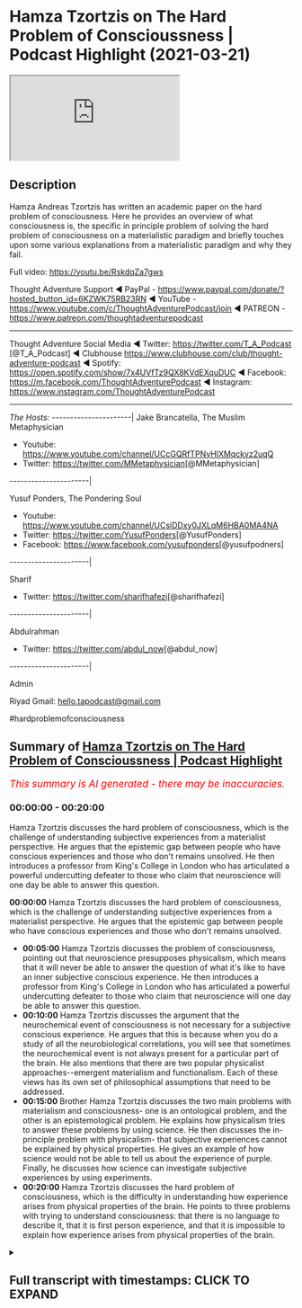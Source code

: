 # Hamza Tzortzis on The Hard Problem of Conscioussness | Podcast Highlight (2021-03-21)

<iframe loading='lazy' allow='autoplay' src='https://www.youtube.com/embed/zwDd2UNm9lE'></iframe>

## Description

Hamza Andreas Tzortzis has written an academic paper on the hard problem of consciousness. Here he provides an overview of what consciousness is, the specific in principle problem of solving the hard problem of consciousness on a materialistic paradigm and briefly touches upon some various explanations from a materialistic paradigm and why they fail.

Full video: https://youtu.be/RskdqZa7gws


Thought Adventure Support
◄ PayPal - https://www.paypal.com/donate/?hosted_button_id=6KZWK75RB23RN 
◄ YouTube - https://www.youtube.com/c/ThoughtAdventurePodcast/join
◄ PATREON - https://www.patreon.com/thoughtadventurepodcast
____________________________________________________________________

Thought Adventure Social Media
◄ Twitter: https://twitter.com/T_A_Podcast​​ [@T_A_Podcast]
◄ Clubhouse https://www.clubhouse.com/club/thought-adventure-podcast
◄ Spotify: https://open.spotify.com/show/7x4UVfTz9QX8KVdEXquDUC
◄ Facebook: https://m.facebook.com/ThoughtAdventurePodcast
◄ Instagram: https://www.instagram.com/ThoughtAdventurePodcast​

----------------------------------------------------------------

*The Hosts:*
----------------------|
Jake Brancatella, The Muslim Metaphysician

- Youtube: https://www.youtube.com/channel/UCcGQRfTPNyHlXMqckvz2uqQ
- Twitter:  https://twitter.com/MMetaphysician​​ [@MMetaphysician]

----------------------|

Yusuf Ponders, The Pondering Soul

- Youtube: https://www.youtube.com/channel/UCsiDDxy0JXLqM6HBA0MA4NA
- Twitter: https://twitter.com/YusufPonders​​ [@YusufPonders]
- Facebook: https://www.facebook.com/yusufponders​ [@yusufpodners]

----------------------|

Sharif

- Twitter: https://twitter.com/sharifhafezi​​ [@sharifhafezi]

----------------------|

Abdulrahman

- Twitter: https://twitter.com/abdul_now​ [@abdul_now]

----------------------|

Admin

Riyad 
Gmail: hello.tapodcast@gmail.com


#hardproblemofconsciousness

## Summary of [Hamza Tzortzis on The Hard Problem of Conscioussness | Podcast Highlight](https://www.youtube.com/watch?v=zwDd2UNm9lE)


*<span style="color:red; font-size:125%">This summary is AI generated - there may be inaccuracies</span>. [](/)*

### <a onclick="modifyYTiframeseektime('0')">00:00:00</a> - <a onclick="modifyYTiframeseektime('1200')">00:20:00</a>

Hamza Tzortzis discusses the hard problem of consciousness, which is the challenge of understanding subjective experiences from a materialist perspective. He argues that the epistemic gap between people who have conscious experiences and those who don't remains unsolved. He then introduces a professor from King's College in London who has articulated a powerful undercutting defeater to those who claim that neuroscience will one day be able to answer this question.

**<a onclick="modifyYTiframeseektime('0')">00:00:00</a>** Hamza Tzortzis discusses the hard problem of consciousness, which is the challenge of understanding subjective experiences from a materialist perspective. He argues that the epistemic gap between people who have conscious experiences and those who don't remains unsolved.
* **<a onclick="modifyYTiframeseektime('300')">00:05:00</a>** Hamza Tzortzis discusses the problem of consciousness, pointing out that neuroscience presupposes physicalism, which means that it will never be able to answer the question of what it's like to have an inner subjective conscious experience. He then introduces a professor from King's College in London who has articulated a powerful undercutting defeater to those who claim that neuroscience will one day be able to answer this question.
* **<a onclick="modifyYTiframeseektime('600')">00:10:00</a>** Hamza Tzortzis discusses the argument that the neurochemical event of consciousness is not necessary for a subjective conscious experience. He argues that this is because when you do a study of all the neurobiological correlations, you will see that sometimes the neurochemical event is not always present for a particular part of the brain. He also mentions that there are two popular physicalist approaches--emergent materialism and functionalism. Each of these views has its own set of philosophical assumptions that need to be addressed.
* **<a onclick="modifyYTiframeseektime('900')">00:15:00</a>** Brother Hamza Tzortzis discusses the two main problems with materialism and consciousness- one is an ontological problem, and the other is an epistemological problem. He explains how physicalism tries to answer these problems by using science. He then discusses the in-principle problem with physicalism- that subjective experiences cannot be explained by physical properties. He gives an example of how science would not be able to tell us about the experience of purple. Finally, he discusses how science can investigate subjective experiences by using experiments.
* **<a onclick="modifyYTiframeseektime('1200')">00:20:00</a>** Hamza Tzortzis discusses the hard problem of consciousness, which is the difficulty in understanding how experience arises from physical properties of the brain. He points to three problems with trying to understand consciousness: that there is no language to describe it, that it is first person experience, and that it is impossible to explain how experience arises from physical properties of the brain.

<details><summary><h2>Full transcript with timestamps: CLICK TO EXPAND</h2></summary>

<a onclick="modifyYTiframeseektime('8')">0:00:08</a> okay good thanks for the introduction  
<a onclick="modifyYTiframeseektime('10')">0:00:10</a> jake well i bless you all just ask me  
<a onclick="modifyYTiframeseektime('12')">0:00:12</a> for the opportunity  
<a onclick="modifyYTiframeseektime('19')">0:00:19</a> i wrote a book called the divine reality  
<a onclick="modifyYTiframeseektime('21')">0:00:21</a> and  
<a onclick="modifyYTiframeseektime('23')">0:00:23</a> i did an m.a in philosophy  
<a onclick="modifyYTiframeseektime('26')">0:00:26</a> my dissertation was on the heart problem  
<a onclick="modifyYTiframeseektime('28')">0:00:28</a> of consciousness  
<a onclick="modifyYTiframeseektime('30')">0:00:30</a> and other bits and pieces and i'm  
<a onclick="modifyYTiframeseektime('32')">0:00:32</a> continuing my postgraduate research at  
<a onclick="modifyYTiframeseektime('34')">0:00:34</a> the university of london  
<a onclick="modifyYTiframeseektime('36')">0:00:36</a> and i have a particularly interesting  
<a onclick="modifyYTiframeseektime('37')">0:00:37</a> consciousness because  
<a onclick="modifyYTiframeseektime('40')">0:00:40</a> i had a bit of an issue when i was i was  
<a onclick="modifyYTiframeseektime('42')">0:00:42</a> around i don't know maybe 11 or 12  
<a onclick="modifyYTiframeseektime('44')">0:00:44</a> years old i had this kind of  
<a onclick="modifyYTiframeseektime('47')">0:00:47</a> existential crisis not from the point of  
<a onclick="modifyYTiframeseektime('49')">0:00:49</a> view of meaning or the point of view of  
<a onclick="modifyYTiframeseektime('51')">0:00:51</a> um you know purpose and life it was more  
<a onclick="modifyYTiframeseektime('55')">0:00:55</a> on it was more a form of solipsism which  
<a onclick="modifyYTiframeseektime('58')">0:00:58</a> was  
<a onclick="modifyYTiframeseektime('59')">0:00:59</a> i had a realization just dawned on me  
<a onclick="modifyYTiframeseektime('62')">0:01:02</a> that  
<a onclick="modifyYTiframeseektime('63')">0:01:03</a> i was the only one aware of my own  
<a onclick="modifyYTiframeseektime('66')">0:01:06</a> conscious awareness  
<a onclick="modifyYTiframeseektime('67')">0:01:07</a> and i wasn't aware of other people's  
<a onclick="modifyYTiframeseektime('69')">0:01:09</a> conscious awareness at the same time  
<a onclick="modifyYTiframeseektime('72')">0:01:12</a> that i'm aware of my own awareness  
<a onclick="modifyYTiframeseektime('74')">0:01:14</a> [Laughter]  
<a onclick="modifyYTiframeseektime('76')">0:01:16</a> that might be a bit confusing but that  
<a onclick="modifyYTiframeseektime('78')">0:01:18</a> was extremely lonely  
<a onclick="modifyYTiframeseektime('80')">0:01:20</a> it was it just dawned on me it was such  
<a onclick="modifyYTiframeseektime('82')">0:01:22</a> a lonely thing  
<a onclick="modifyYTiframeseektime('83')">0:01:23</a> that i i think i started crying i'll get  
<a onclick="modifyYTiframeseektime('86')">0:01:26</a> slightly you know  
<a onclick="modifyYTiframeseektime('86')">0:01:26</a> contextually depressed because i felt  
<a onclick="modifyYTiframeseektime('90')">0:01:30</a> like i was maybe the only one who really  
<a onclick="modifyYTiframeseektime('92')">0:01:32</a> exists  
<a onclick="modifyYTiframeseektime('93')">0:01:33</a> right now people may not empathize with  
<a onclick="modifyYTiframeseektime('95')">0:01:35</a> this at all because they haven't had  
<a onclick="modifyYTiframeseektime('97')">0:01:37</a> this experience  
<a onclick="modifyYTiframeseektime('98')">0:01:38</a> thank god but some people just have  
<a onclick="modifyYTiframeseektime('101')">0:01:41</a> those experiences and i think that was  
<a onclick="modifyYTiframeseektime('102')">0:01:42</a> the kind of  
<a onclick="modifyYTiframeseektime('103')">0:01:43</a> emotional existential driver  
<a onclick="modifyYTiframeseektime('106')">0:01:46</a> in order for me to try and explore the  
<a onclick="modifyYTiframeseektime('108')">0:01:48</a> whole topic of consciousness a little  
<a onclick="modifyYTiframeseektime('110')">0:01:50</a> bit more  
<a onclick="modifyYTiframeseektime('111')">0:01:51</a> and that's why i was very fascinated  
<a onclick="modifyYTiframeseektime('113')">0:01:53</a> with the hard problem of consciousness  
<a onclick="modifyYTiframeseektime('115')">0:01:55</a> now  
<a onclick="modifyYTiframeseektime('116')">0:01:56</a> as many of you may know or not know the  
<a onclick="modifyYTiframeseektime('118')">0:01:58</a> hard problem of consciousness  
<a onclick="modifyYTiframeseektime('120')">0:02:00</a> in the philosophy of the mind is really  
<a onclick="modifyYTiframeseektime('123')">0:02:03</a> based on two key  
<a onclick="modifyYTiframeseektime('124')">0:02:04</a> questions people think it's only one  
<a onclick="modifyYTiframeseektime('126')">0:02:06</a> question but in actual fact is two key  
<a onclick="modifyYTiframeseektime('127')">0:02:07</a> questions  
<a onclick="modifyYTiframeseektime('129')">0:02:09</a> the first key question is what is it  
<a onclick="modifyYTiframeseektime('131')">0:02:11</a> like for a particular  
<a onclick="modifyYTiframeseektime('132')">0:02:12</a> organism to have a in a subjective  
<a onclick="modifyYTiframeseektime('135')">0:02:15</a> conscious experience  
<a onclick="modifyYTiframeseektime('136')">0:02:16</a> okay so i know i have inner subject of  
<a onclick="modifyYTiframeseektime('139')">0:02:19</a> conscious experiences  
<a onclick="modifyYTiframeseektime('141')">0:02:21</a> and i know what it's like for me to have  
<a onclick="modifyYTiframeseektime('142')">0:02:22</a> a hot chocolate on a sunday looking at  
<a onclick="modifyYTiframeseektime('144')">0:02:24</a> the sunset  
<a onclick="modifyYTiframeseektime('146')">0:02:26</a> but what about jake's in a subjective  
<a onclick="modifyYTiframeseektime('148')">0:02:28</a> conscious experience  
<a onclick="modifyYTiframeseektime('150')">0:02:30</a> can i know what it's like for jake to  
<a onclick="modifyYTiframeseektime('152')">0:02:32</a> have a hot chocolate on a sunday  
<a onclick="modifyYTiframeseektime('154')">0:02:34</a> looking at the sunset no i just have my  
<a onclick="modifyYTiframeseektime('157')">0:02:37</a> own  
<a onclick="modifyYTiframeseektime('158')">0:02:38</a> now it's subjectivity for sure  
<a onclick="modifyYTiframeseektime('161')">0:02:41</a> however it is a first person fact no one  
<a onclick="modifyYTiframeseektime('164')">0:02:44</a> can deny the fact that they  
<a onclick="modifyYTiframeseektime('166')">0:02:46</a> have an awareness of their own awareness  
<a onclick="modifyYTiframeseektime('168')">0:02:48</a> or they are  
<a onclick="modifyYTiframeseektime('170')">0:02:50</a> undergoing or they're experiencing a a  
<a onclick="modifyYTiframeseektime('172')">0:02:52</a> form of phenomenal consciousness because  
<a onclick="modifyYTiframeseektime('174')">0:02:54</a> in the literature it's also called  
<a onclick="modifyYTiframeseektime('176')">0:02:56</a> known as phenomenality or phenomenal  
<a onclick="modifyYTiframeseektime('179')">0:02:59</a> experience which basically means  
<a onclick="modifyYTiframeseektime('181')">0:03:01</a> in a subjective conscious experience so  
<a onclick="modifyYTiframeseektime('183')">0:03:03</a> i may be able to  
<a onclick="modifyYTiframeseektime('184')">0:03:04</a> to describe my experience as warm  
<a onclick="modifyYTiframeseektime('188')">0:03:08</a> sweet beautiful and you may use exactly  
<a onclick="modifyYTiframeseektime('191')">0:03:11</a> the same words and we're thinking we're  
<a onclick="modifyYTiframeseektime('193')">0:03:13</a> talking about the same type of  
<a onclick="modifyYTiframeseektime('194')">0:03:14</a> inner subjective conscious experience  
<a onclick="modifyYTiframeseektime('196')">0:03:16</a> but in actual fact we still wouldn't  
<a onclick="modifyYTiframeseektime('198')">0:03:18</a> know  
<a onclick="modifyYTiframeseektime('199')">0:03:19</a> why because words are vehicles to  
<a onclick="modifyYTiframeseektime('201')">0:03:21</a> meaning and meaning is like a reflection  
<a onclick="modifyYTiframeseektime('203')">0:03:23</a> a mirror of that inner subject of  
<a onclick="modifyYTiframeseektime('205')">0:03:25</a> conscious experience  
<a onclick="modifyYTiframeseektime('206')">0:03:26</a> so when i say warm and beautiful and  
<a onclick="modifyYTiframeseektime('209')">0:03:29</a> amazing i have a certain kind of  
<a onclick="modifyYTiframeseektime('212')">0:03:32</a> experience that backs that up that's  
<a onclick="modifyYTiframeseektime('214')">0:03:34</a> personal to me but that doesn't  
<a onclick="modifyYTiframeseektime('215')">0:03:35</a> necessarily mean  
<a onclick="modifyYTiframeseektime('217')">0:03:37</a> that jake has exactly the same type of  
<a onclick="modifyYTiframeseektime('219')">0:03:39</a> experience even though he's using the  
<a onclick="modifyYTiframeseektime('220')">0:03:40</a> same words  
<a onclick="modifyYTiframeseektime('221')">0:03:41</a> right so this is what you may call the  
<a onclick="modifyYTiframeseektime('224')">0:03:44</a> epistemic gap there's an epistemological  
<a onclick="modifyYTiframeseektime('226')">0:03:46</a> gap meaning there is a gap of knowledge  
<a onclick="modifyYTiframeseektime('229')">0:03:49</a> how do we bridge that gap under  
<a onclick="modifyYTiframeseektime('230')">0:03:50</a> materialism and by the way  
<a onclick="modifyYTiframeseektime('232')">0:03:52</a> when we use the word materialism and the  
<a onclick="modifyYTiframeseektime('234')">0:03:54</a> philosophy of the mind  
<a onclick="modifyYTiframeseektime('236')">0:03:56</a> it's used synonymously with physicalism  
<a onclick="modifyYTiframeseektime('238')">0:03:58</a> yes they have two different  
<a onclick="modifyYTiframeseektime('240')">0:04:00</a> histories however they really mean the  
<a onclick="modifyYTiframeseektime('243')">0:04:03</a> following  
<a onclick="modifyYTiframeseektime('244')">0:04:04</a> that consciousness can be reduced to  
<a onclick="modifyYTiframeseektime('247')">0:04:07</a> or is identical to physical processes  
<a onclick="modifyYTiframeseektime('251')">0:04:11</a> materialism historically used to talk  
<a onclick="modifyYTiframeseektime('253')">0:04:13</a> about uh  
<a onclick="modifyYTiframeseektime('254')">0:04:14</a> sorry materialism historically used to  
<a onclick="modifyYTiframeseektime('256')">0:04:16</a> talk about bits of matter  
<a onclick="modifyYTiframeseektime('258')">0:04:18</a> but in the philosophy of the mind in the  
<a onclick="modifyYTiframeseektime('259')">0:04:19</a> literature as far as i'm aware of it  
<a onclick="modifyYTiframeseektime('262')">0:04:22</a> that those two terms are used  
<a onclick="modifyYTiframeseektime('263')">0:04:23</a> synonymously and  
<a onclick="modifyYTiframeseektime('265')">0:04:25</a> they're used in the context that we've  
<a onclick="modifyYTiframeseektime('266')">0:04:26</a> just said that all  
<a onclick="modifyYTiframeseektime('269')">0:04:29</a> conscious consciousness can be reduced  
<a onclick="modifyYTiframeseektime('270')">0:04:30</a> to in some way or identical to  
<a onclick="modifyYTiframeseektime('273')">0:04:33</a> physical processes so that's the first  
<a onclick="modifyYTiframeseektime('275')">0:04:35</a> question of the hard problem  
<a onclick="modifyYTiframeseektime('276')">0:04:36</a> the second question is not an  
<a onclick="modifyYTiframeseektime('278')">0:04:38</a> epistemological question  
<a onclick="modifyYTiframeseektime('280')">0:04:40</a> it's not an epistemic question because  
<a onclick="modifyYTiframeseektime('281')">0:04:41</a> people a lot of the naturalists they say  
<a onclick="modifyYTiframeseektime('284')">0:04:44</a> oh you know we're going to bridge the  
<a onclick="modifyYTiframeseektime('285')">0:04:45</a> gap right we're going to bridge that gap  
<a onclick="modifyYTiframeseektime('288')">0:04:48</a> when we know the science when we learn  
<a onclick="modifyYTiframeseektime('289')">0:04:49</a> more science we'll bridge it  
<a onclick="modifyYTiframeseektime('291')">0:04:51</a> which i think is a huge fallacious  
<a onclick="modifyYTiframeseektime('292')">0:04:52</a> argument we could discuss later and  
<a onclick="modifyYTiframeseektime('294')">0:04:54</a> unpack it later  
<a onclick="modifyYTiframeseektime('295')">0:04:55</a> but the point here is they say we could  
<a onclick="modifyYTiframeseektime('297')">0:04:57</a> bridge the gap but they've misunderstood  
<a onclick="modifyYTiframeseektime('298')">0:04:58</a> the hard problem because the hard  
<a onclick="modifyYTiframeseektime('300')">0:05:00</a> problem is not just an epistemic issue  
<a onclick="modifyYTiframeseektime('302')">0:05:02</a> it's an ontological issue meaning the  
<a onclick="modifyYTiframeseektime('304')">0:05:04</a> source and nature of reality  
<a onclick="modifyYTiframeseektime('305')">0:05:05</a> so the second question is why and how do  
<a onclick="modifyYTiframeseektime('310')">0:05:10</a> phenomenal experiences meaning how and  
<a onclick="modifyYTiframeseektime('312')">0:05:12</a> why do inner subjective conscious  
<a onclick="modifyYTiframeseektime('314')">0:05:14</a> experiences arise  
<a onclick="modifyYTiframeseektime('316')">0:05:16</a> from neurobiological processes this is  
<a onclick="modifyYTiframeseektime('320')">0:05:20</a> has some epistemic issues but it's also  
<a onclick="modifyYTiframeseektime('322')">0:05:22</a> an ontological issue given the fact that  
<a onclick="modifyYTiframeseektime('324')">0:05:24</a> we  
<a onclick="modifyYTiframeseektime('324')">0:05:24</a> have a kind of first person fat sincere  
<a onclick="modifyYTiframeseektime('328')">0:05:28</a> sensation of what it's like to have in  
<a onclick="modifyYTiframeseektime('330')">0:05:30</a> the subject of conscious experiences and  
<a onclick="modifyYTiframeseektime('332')">0:05:32</a> we know  
<a onclick="modifyYTiframeseektime('333')">0:05:33</a> what kind of physical processes are  
<a onclick="modifyYTiframeseektime('336')">0:05:36</a> supposed to be because even according to  
<a onclick="modifyYTiframeseektime('337')">0:05:37</a> the naturalists physical processes are  
<a onclick="modifyYTiframeseektime('339')">0:05:39</a> what  
<a onclick="modifyYTiframeseektime('340')">0:05:40</a> they're blind and non-conscious what  
<a onclick="modifyYTiframeseektime('342')">0:05:42</a> does that mean let's unpack that  
<a onclick="modifyYTiframeseektime('344')">0:05:44</a> when we say physical processes are blind  
<a onclick="modifyYTiframeseektime('346')">0:05:46</a> it means there is no intentional force  
<a onclick="modifyYTiframeseektime('348')">0:05:48</a> directing them anywhere  
<a onclick="modifyYTiframeseektime('349')">0:05:49</a> when we say they're non-conscious we're  
<a onclick="modifyYTiframeseektime('351')">0:05:51</a> saying physical processes  
<a onclick="modifyYTiframeseektime('353')">0:05:53</a> do not have something called  
<a onclick="modifyYTiframeseektime('354')">0:05:54</a> intentionality i know that's a massive  
<a onclick="modifyYTiframeseektime('357')">0:05:57</a> issue in the philosophy of the mind  
<a onclick="modifyYTiframeseektime('360')">0:06:00</a> there's lots of ichthyolaf as they say  
<a onclick="modifyYTiframeseektime('361')">0:06:01</a> the differences of opinion  
<a onclick="modifyYTiframeseektime('363')">0:06:03</a> but just to break it down in in a simple  
<a onclick="modifyYTiframeseektime('365')">0:06:05</a> way  
<a onclick="modifyYTiframeseektime('366')">0:06:06</a> intentionality is about aboutness for  
<a onclick="modifyYTiframeseektime('369')">0:06:09</a> example  
<a onclick="modifyYTiframeseektime('370')">0:06:10</a> i'm looking at my mobile phone my my  
<a onclick="modifyYTiframeseektime('373')">0:06:13</a> stream of consciousness now  
<a onclick="modifyYTiframeseektime('374')">0:06:14</a> is about something other than what's in  
<a onclick="modifyYTiframeseektime('378')">0:06:18</a> here  
<a onclick="modifyYTiframeseektime('378')">0:06:18</a> it's outside it's about something else  
<a onclick="modifyYTiframeseektime('381')">0:06:21</a> physical processes  
<a onclick="modifyYTiframeseektime('382')">0:06:22</a> by definition are not about anything  
<a onclick="modifyYTiframeseektime('386')">0:06:26</a> they're not even about their own selves  
<a onclick="modifyYTiframeseektime('387')">0:06:27</a> they just are cold  
<a onclick="modifyYTiframeseektime('389')">0:06:29</a> and non-conscious from that perspective  
<a onclick="modifyYTiframeseektime('391')">0:06:31</a> so one would argue  
<a onclick="modifyYTiframeseektime('393')">0:06:33</a> if that's the ontology of physicalism  
<a onclick="modifyYTiframeseektime('394')">0:06:34</a> which also relates to  
<a onclick="modifyYTiframeseektime('396')">0:06:36</a> philosophical naturalism then how  
<a onclick="modifyYTiframeseektime('400')">0:06:40</a> can we have inner subjective conscious  
<a onclick="modifyYTiframeseektime('402')">0:06:42</a> experiences arise  
<a onclick="modifyYTiframeseektime('404')">0:06:44</a> from seemingly cold and non-conscious  
<a onclick="modifyYTiframeseektime('407')">0:06:47</a> physical processes  
<a onclick="modifyYTiframeseektime('408')">0:06:48</a> it's like whoa right so how do they  
<a onclick="modifyYTiframeseektime('412')">0:06:52</a> try and answer these questions so let me  
<a onclick="modifyYTiframeseektime('414')">0:06:54</a> go backwards  
<a onclick="modifyYTiframeseektime('416')">0:06:56</a> the first way they're trying to answer  
<a onclick="modifyYTiframeseektime('417')">0:06:57</a> this question  
<a onclick="modifyYTiframeseektime('419')">0:06:59</a> especially from the kind of atheistic  
<a onclick="modifyYTiframeseektime('420')">0:07:00</a> perspective is that science  
<a onclick="modifyYTiframeseektime('422')">0:07:02</a> neuroscience neurobiological studies is  
<a onclick="modifyYTiframeseektime('426')">0:07:06</a> going to solve the problem now with all  
<a onclick="modifyYTiframeseektime('427')">0:07:07</a> due respect  
<a onclick="modifyYTiframeseektime('428')">0:07:08</a> right with all due respect  
<a onclick="modifyYTiframeseektime('432')">0:07:12</a> neuroscience is predicated on a  
<a onclick="modifyYTiframeseektime('434')">0:07:14</a> philosophical assumption  
<a onclick="modifyYTiframeseektime('436')">0:07:16</a> this is well known if you read the works  
<a onclick="modifyYTiframeseektime('437')">0:07:17</a> of um  
<a onclick="modifyYTiframeseektime('439')">0:07:19</a> rex wilson anti romancio manzotti  
<a onclick="modifyYTiframeseektime('442')">0:07:22</a> moderato  
<a onclick="modifyYTiframeseektime('443')">0:07:23</a> blah blah blah blah blah the  
<a onclick="modifyYTiframeseektime('445')">0:07:25</a> philosophers of the mind and even  
<a onclick="modifyYTiframeseektime('446')">0:07:26</a> neuroscientists themselves  
<a onclick="modifyYTiframeseektime('448')">0:07:28</a> understand that neurobiological studies  
<a onclick="modifyYTiframeseektime('450')">0:07:30</a> neuroscience  
<a onclick="modifyYTiframeseektime('452')">0:07:32</a> it assumes physicalism  
<a onclick="modifyYTiframeseektime('455')">0:07:35</a> so what all neuro biological studies can  
<a onclick="modifyYTiframeseektime('459')">0:07:39</a> do  
<a onclick="modifyYTiframeseektime('460')">0:07:40</a> is basically give you a physicalistic  
<a onclick="modifyYTiframeseektime('462')">0:07:42</a> approach or a materialistic  
<a onclick="modifyYTiframeseektime('464')">0:07:44</a> approach to this question and by  
<a onclick="modifyYTiframeseektime('466')">0:07:46</a> definition it won't really solve the  
<a onclick="modifyYTiframeseektime('467')">0:07:47</a> problem because it will be always  
<a onclick="modifyYTiframeseektime('469')">0:07:49</a> assumed  
<a onclick="modifyYTiframeseektime('471')">0:07:51</a> to be true what we're trying to show is  
<a onclick="modifyYTiframeseektime('474')">0:07:54</a> well  
<a onclick="modifyYTiframeseektime('474')">0:07:54</a> is physicalism true is materialism of  
<a onclick="modifyYTiframeseektime('477')">0:07:57</a> physicalism  
<a onclick="modifyYTiframeseektime('478')">0:07:58</a> the correct philosophy of the mind to  
<a onclick="modifyYTiframeseektime('480')">0:08:00</a> understand the reality of consciousness  
<a onclick="modifyYTiframeseektime('482')">0:08:02</a> right  
<a onclick="modifyYTiframeseektime('482')">0:08:02</a> they can't even start dealing with that  
<a onclick="modifyYTiframeseektime('484')">0:08:04</a> question because all neurobiological  
<a onclick="modifyYTiframeseektime('486')">0:08:06</a> studies  
<a onclick="modifyYTiframeseektime('486')">0:08:06</a> are basically uh predicated on this  
<a onclick="modifyYTiframeseektime('490')">0:08:10</a> philosophical assumption which is  
<a onclick="modifyYTiframeseektime('492')">0:08:12</a> physicalism so neuroscience will never  
<a onclick="modifyYTiframeseektime('494')">0:08:14</a> be able to address this issue because  
<a onclick="modifyYTiframeseektime('496')">0:08:16</a> neuroscience generally speaking is a  
<a onclick="modifyYTiframeseektime('498')">0:08:18</a> study of correlations as one of my  
<a onclick="modifyYTiframeseektime('500')">0:08:20</a> friends who's a who did a masters in  
<a onclick="modifyYTiframeseektime('501')">0:08:21</a> neuroscience he called it  
<a onclick="modifyYTiframeseektime('503')">0:08:23</a> pixelated phrenology yeah the phenology  
<a onclick="modifyYTiframeseektime('506')">0:08:26</a> of the study of the brain is pixelated  
<a onclick="modifyYTiframeseektime('508')">0:08:28</a> phonology  
<a onclick="modifyYTiframeseektime('509')">0:08:29</a> and and listen to this this is my  
<a onclick="modifyYTiframeseektime('510')">0:08:30</a> challenge even if we're to map  
<a onclick="modifyYTiframeseektime('513')">0:08:33</a> out the entirety of jake's brain right  
<a onclick="modifyYTiframeseektime('516')">0:08:36</a> say we map it out and we can correlate  
<a onclick="modifyYTiframeseektime('520')">0:08:40</a> every single pattern and the minutiae  
<a onclick="modifyYTiframeseektime('523')">0:08:43</a> the differences and correlate them  
<a onclick="modifyYTiframeseektime('526')">0:08:46</a> to inner subject of conscious  
<a onclick="modifyYTiframeseektime('528')">0:08:48</a> experiences  
<a onclick="modifyYTiframeseektime('530')">0:08:50</a> and correlate those to his utterances of  
<a onclick="modifyYTiframeseektime('532')">0:08:52</a> the descriptions of his inner  
<a onclick="modifyYTiframeseektime('534')">0:08:54</a> experiences  
<a onclick="modifyYTiframeseektime('536')">0:08:56</a> it still would not he still won't solve  
<a onclick="modifyYTiframeseektime('537')">0:08:57</a> the problem people still want to answer  
<a onclick="modifyYTiframeseektime('539')">0:08:59</a> both questions  
<a onclick="modifyYTiframeseektime('540')">0:09:00</a> he won't answer okay well what is it  
<a onclick="modifyYTiframeseektime('542')">0:09:02</a> like for jake to undergo a particular  
<a onclick="modifyYTiframeseektime('544')">0:09:04</a> inner subject of conscious experience we  
<a onclick="modifyYTiframeseektime('545')">0:09:05</a> just have his  
<a onclick="modifyYTiframeseektime('546')">0:09:06</a> we just have his descriptions right  
<a onclick="modifyYTiframeseektime('548')">0:09:08</a> right but what is it like  
<a onclick="modifyYTiframeseektime('550')">0:09:10</a> and we won't be able to answer the  
<a onclick="modifyYTiframeseektime('551')">0:09:11</a> question well how on earth does he have  
<a onclick="modifyYTiframeseektime('553')">0:09:13</a> this inner subjective conscious  
<a onclick="modifyYTiframeseektime('554')">0:09:14</a> experience  
<a onclick="modifyYTiframeseektime('555')">0:09:15</a> arising arising from  
<a onclick="modifyYTiframeseektime('558')">0:09:18</a> seemingly cold blind physical processes  
<a onclick="modifyYTiframeseektime('562')">0:09:22</a> so even if neuroscience were to map  
<a onclick="modifyYTiframeseektime('566')">0:09:26</a> everything in the brain because this is  
<a onclick="modifyYTiframeseektime('567')">0:09:27</a> one of the arguments from the atheist  
<a onclick="modifyYTiframeseektime('569')">0:09:29</a> look man when we know everything about  
<a onclick="modifyYTiframeseektime('570')">0:09:30</a> the brain we'll know everything about  
<a onclick="modifyYTiframeseektime('572')">0:09:32</a> consciousness  
<a onclick="modifyYTiframeseektime('574')">0:09:34</a> that would only make sense if you're an  
<a onclick="modifyYTiframeseektime('576')">0:09:36</a> eliminative materialist right but we  
<a onclick="modifyYTiframeseektime('577')">0:09:37</a> could discuss a bit later  
<a onclick="modifyYTiframeseektime('579')">0:09:39</a> so neuroscience can't really deal with  
<a onclick="modifyYTiframeseektime('581')">0:09:41</a> the problem and  
<a onclick="modifyYTiframeseektime('583')">0:09:43</a> i've got something here from professor  
<a onclick="modifyYTiframeseektime('586')">0:09:46</a> i forgot his name now he's from king's  
<a onclick="modifyYTiframeseektime('589')">0:09:49</a> college university in london  
<a onclick="modifyYTiframeseektime('591')">0:09:51</a> he actually articulated a really  
<a onclick="modifyYTiframeseektime('593')">0:09:53</a> powerful undercutting defeater  
<a onclick="modifyYTiframeseektime('595')">0:09:55</a> to people who claim that neuroscience is  
<a onclick="modifyYTiframeseektime('598')">0:09:58</a> actually  
<a onclick="modifyYTiframeseektime('599')">0:09:59</a> if we know more about the brain will  
<a onclick="modifyYTiframeseektime('601')">0:10:01</a> know more about consciousness from the  
<a onclick="modifyYTiframeseektime('602')">0:10:02</a> point of view of inner subjective  
<a onclick="modifyYTiframeseektime('604')">0:10:04</a> conscious experiences so he makes a  
<a onclick="modifyYTiframeseektime('608')">0:10:08</a> really  
<a onclick="modifyYTiframeseektime('608')">0:10:08</a> beautiful point here it's papino the  
<a onclick="modifyYTiframeseektime('610')">0:10:10</a> professor papinel  
<a onclick="modifyYTiframeseektime('612')">0:10:12</a> yeah i think his name is david papino he  
<a onclick="modifyYTiframeseektime('613')">0:10:13</a> presents a really nice argument i want  
<a onclick="modifyYTiframeseektime('615')">0:10:15</a> to summarize the argument for you it's  
<a onclick="modifyYTiframeseektime('617')">0:10:17</a> the seven statements  
<a onclick="modifyYTiframeseektime('618')">0:10:18</a> so he says number one and i'm  
<a onclick="modifyYTiframeseektime('620')">0:10:20</a> paraphrasing  
<a onclick="modifyYTiframeseektime('621')">0:10:21</a> a neurochemical event e is identical  
<a onclick="modifyYTiframeseektime('625')">0:10:25</a> with the conscious experience p  
<a onclick="modifyYTiframeseektime('628')">0:10:28</a> number two e cannot be absent  
<a onclick="modifyYTiframeseektime('631')">0:10:31</a> when p is testified to be present  
<a onclick="modifyYTiframeseektime('635')">0:10:35</a> three e cannot be present when p  
<a onclick="modifyYTiframeseektime('638')">0:10:38</a> is testified to be absent four  
<a onclick="modifyYTiframeseektime('642')">0:10:42</a> e must be present to be necessary for p  
<a onclick="modifyYTiframeseektime('645')">0:10:45</a> five e is sometimes absence when p  
<a onclick="modifyYTiframeseektime('648')">0:10:48</a> is testified to be present six e  
<a onclick="modifyYTiframeseektime('651')">0:10:51</a> is sometimes present when p is testified  
<a onclick="modifyYTiframeseektime('654')">0:10:54</a> to be absent  
<a onclick="modifyYTiframeseektime('655')">0:10:55</a> seven conclusion therefore e is not  
<a onclick="modifyYTiframeseektime('657')">0:10:57</a> necessary for p  
<a onclick="modifyYTiframeseektime('658')">0:10:58</a> so his conclusion is that the  
<a onclick="modifyYTiframeseektime('660')">0:11:00</a> neurochemical event e is not necessary  
<a onclick="modifyYTiframeseektime('662')">0:11:02</a> for  
<a onclick="modifyYTiframeseektime('663')">0:11:03</a> in a subjective conscious experience p  
<a onclick="modifyYTiframeseektime('666')">0:11:06</a> because when you do a study of all the  
<a onclick="modifyYTiframeseektime('668')">0:11:08</a> neurobiological  
<a onclick="modifyYTiframeseektime('669')">0:11:09</a> correlations you will see that sometimes  
<a onclick="modifyYTiframeseektime('672')">0:11:12</a> the neurobiological  
<a onclick="modifyYTiframeseektime('674')">0:11:14</a> event e is not always present for a  
<a onclick="modifyYTiframeseektime('675')">0:11:15</a> particular p  
<a onclick="modifyYTiframeseektime('677')">0:11:17</a> and sometimes it's absent sometimes it's  
<a onclick="modifyYTiframeseektime('678')">0:11:18</a> present and so on and so forth  
<a onclick="modifyYTiframeseektime('680')">0:11:20</a> so it shows that the correlations they  
<a onclick="modifyYTiframeseektime('682')">0:11:22</a> have found so far are not  
<a onclick="modifyYTiframeseektime('684')">0:11:24</a> necessary for p which is a really  
<a onclick="modifyYTiframeseektime('686')">0:11:26</a> interesting argument by papua new now  
<a onclick="modifyYTiframeseektime('688')">0:11:28</a> i've gone too long i don't want to take  
<a onclick="modifyYTiframeseektime('690')">0:11:30</a> too much time so i just want to  
<a onclick="modifyYTiframeseektime('691')">0:11:31</a> mention what are the physicalist claims  
<a onclick="modifyYTiframeseektime('694')">0:11:34</a> so i'm not going to go into them and  
<a onclick="modifyYTiframeseektime('695')">0:11:35</a> refute them i think we should do that  
<a onclick="modifyYTiframeseektime('696')">0:11:36</a> together  
<a onclick="modifyYTiframeseektime('697')">0:11:37</a> right so one approach  
<a onclick="modifyYTiframeseektime('700')">0:11:40</a> is what you would call eliminative  
<a onclick="modifyYTiframeseektime('702')">0:11:42</a> materialism okay  
<a onclick="modifyYTiframeseektime('704')">0:11:44</a> and one would argue that the church  
<a onclick="modifyYTiframeseektime('706')">0:11:46</a> lands had this view  
<a onclick="modifyYTiframeseektime('707')">0:11:47</a> then it had this view in 1991 he wrote  
<a onclick="modifyYTiframeseektime('709')">0:11:49</a> the book consciousness explained  
<a onclick="modifyYTiframeseektime('711')">0:11:51</a> met some philosophers said that book  
<a onclick="modifyYTiframeseektime('713')">0:11:53</a> should have been called  
<a onclick="modifyYTiframeseektime('714')">0:11:54</a> consciousness explained away  
<a onclick="modifyYTiframeseektime('717')">0:11:57</a> he doesn't deal with the the questions  
<a onclick="modifyYTiframeseektime('719')">0:11:59</a> of the hard problem of consciousness he  
<a onclick="modifyYTiframeseektime('720')">0:12:00</a> just he just thinks that we're just like  
<a onclick="modifyYTiframeseektime('721')">0:12:01</a> you know  
<a onclick="modifyYTiframeseektime('722')">0:12:02</a> robots we don't have any consciousness  
<a onclick="modifyYTiframeseektime('723')">0:12:03</a> right yeah so it's eliminative materials  
<a onclick="modifyYTiframeseektime('725')">0:12:05</a> which basically says that there is no  
<a onclick="modifyYTiframeseektime('727')">0:12:07</a> consciousness that's essentially what  
<a onclick="modifyYTiframeseektime('728')">0:12:08</a> they're saying  
<a onclick="modifyYTiframeseektime('729')">0:12:09</a> and we could unpack what it means and  
<a onclick="modifyYTiframeseektime('731')">0:12:11</a> unpack and how we can address that  
<a onclick="modifyYTiframeseektime('732')">0:12:12</a> during  
<a onclick="modifyYTiframeseektime('733')">0:12:13</a> the podcast today and by the way a lot  
<a onclick="modifyYTiframeseektime('736')">0:12:16</a> of the  
<a onclick="modifyYTiframeseektime('736')">0:12:16</a> empirical neurobiological studies that  
<a onclick="modifyYTiframeseektime('738')">0:12:18</a> have fancy names right there are so many  
<a onclick="modifyYTiframeseektime('740')">0:12:20</a> fancy names for many different  
<a onclick="modifyYTiframeseektime('742')">0:12:22</a> you know uh neuro  
<a onclick="modifyYTiframeseektime('745')">0:12:25</a> the neuro correlations and all that  
<a onclick="modifyYTiframeseektime('748')">0:12:28</a> fancy names right all of these things  
<a onclick="modifyYTiframeseektime('749')">0:12:29</a> still have  
<a onclick="modifyYTiframeseektime('750')">0:12:30</a> these um approaches as their  
<a onclick="modifyYTiframeseektime('753')">0:12:33</a> philosophical assumptions so it's very  
<a onclick="modifyYTiframeseektime('754')">0:12:34</a> important to deal with the philosophical  
<a onclick="modifyYTiframeseektime('756')">0:12:36</a> assumptions because  
<a onclick="modifyYTiframeseektime('757')">0:12:37</a> the kind of minutiae of the empirical  
<a onclick="modifyYTiframeseektime('759')">0:12:39</a> neurobiological study  
<a onclick="modifyYTiframeseektime('760')">0:12:40</a> is interesting but it's really  
<a onclick="modifyYTiframeseektime('761')">0:12:41</a> predicated on these approaches anyway  
<a onclick="modifyYTiframeseektime('763')">0:12:43</a> so one is eliminative materialism the  
<a onclick="modifyYTiframeseektime('765')">0:12:45</a> other one is reductive materialism  
<a onclick="modifyYTiframeseektime('767')">0:12:47</a> which basically says it doesn't deny  
<a onclick="modifyYTiframeseektime('769')">0:12:49</a> inner subject of conscious experience  
<a onclick="modifyYTiframeseektime('771')">0:12:51</a> but it says  
<a onclick="modifyYTiframeseektime('772')">0:12:52</a> that that the brain or  
<a onclick="modifyYTiframeseektime('776')">0:12:56</a> understanding or science understanding  
<a onclick="modifyYTiframeseektime('777')">0:12:57</a> of the brain would eventually close the  
<a onclick="modifyYTiframeseektime('780')">0:13:00</a> gap  
<a onclick="modifyYTiframeseektime('780')">0:13:00</a> and will be able to understand that  
<a onclick="modifyYTiframeseektime('784')">0:13:04</a> that that that that consciousness can be  
<a onclick="modifyYTiframeseektime('787')">0:13:07</a> explained  
<a onclick="modifyYTiframeseektime('788')">0:13:08</a> or reduced due to physical processes in  
<a onclick="modifyYTiframeseektime('790')">0:13:10</a> some way so don't say  
<a onclick="modifyYTiframeseektime('791')">0:13:11</a> individual process or individual bits of  
<a onclick="modifyYTiframeseektime('794')">0:13:14</a> matter they will say  
<a onclick="modifyYTiframeseektime('796')">0:13:16</a> you know you could reduce it to physical  
<a onclick="modifyYTiframeseektime('798')">0:13:18</a> processes in some way then we could  
<a onclick="modifyYTiframeseektime('799')">0:13:19</a> discuss  
<a onclick="modifyYTiframeseektime('800')">0:13:20</a> why that's that fails right the other  
<a onclick="modifyYTiframeseektime('802')">0:13:22</a> physicalist approach which is very  
<a onclick="modifyYTiframeseektime('804')">0:13:24</a> popular  
<a onclick="modifyYTiframeseektime('805')">0:13:25</a> is called functionalism functionism just  
<a onclick="modifyYTiframeseektime('808')">0:13:28</a> to really make you understand this it's  
<a onclick="modifyYTiframeseektime('809')">0:13:29</a> like a mirroring a computer system  
<a onclick="modifyYTiframeseektime('811')">0:13:31</a> you have inputs mental states and  
<a onclick="modifyYTiframeseektime('813')">0:13:33</a> outputs  
<a onclick="modifyYTiframeseektime('814')">0:13:34</a> and you know they say when you have an  
<a onclick="modifyYTiframeseektime('816')">0:13:36</a> input for example  
<a onclick="modifyYTiframeseektime('818')">0:13:38</a> your your your bus is coming right  
<a onclick="modifyYTiframeseektime('821')">0:13:41</a> um and your mental state is oh my god  
<a onclick="modifyYTiframeseektime('824')">0:13:44</a> i'm going to be late  
<a onclick="modifyYTiframeseektime('825')">0:13:45</a> right you have the inner subjection  
<a onclick="modifyYTiframeseektime('826')">0:13:46</a> cause experience i'm actually late  
<a onclick="modifyYTiframeseektime('828')">0:13:48</a> and then the output is that you start  
<a onclick="modifyYTiframeseektime('830')">0:13:50</a> running for your bus  
<a onclick="modifyYTiframeseektime('832')">0:13:52</a> so there is a connection between inputs  
<a onclick="modifyYTiframeseektime('834')">0:13:54</a> outputs  
<a onclick="modifyYTiframeseektime('835')">0:13:55</a> and mental states but as you know that  
<a onclick="modifyYTiframeseektime('837')">0:13:57</a> doesn't even answer any of the problems  
<a onclick="modifyYTiframeseektime('839')">0:13:59</a> of the hard  
<a onclick="modifyYTiframeseektime('840')">0:14:00</a> problems of consciousness but we could  
<a onclick="modifyYTiframeseektime('841')">0:14:01</a> address that later  
<a onclick="modifyYTiframeseektime('843')">0:14:03</a> another view well probably the final  
<a onclick="modifyYTiframeseektime('845')">0:14:05</a> physical is to be main physicalist views  
<a onclick="modifyYTiframeseektime('847')">0:14:07</a> what you call  
<a onclick="modifyYTiframeseektime('848')">0:14:08</a> emergent materialism which is getting  
<a onclick="modifyYTiframeseektime('850')">0:14:10</a> quite popular and there are two forms of  
<a onclick="modifyYTiframeseektime('852')">0:14:12</a> emergent materialism you have strong  
<a onclick="modifyYTiframeseektime('853')">0:14:13</a> emergent materialism and weak emergent  
<a onclick="modifyYTiframeseektime('855')">0:14:15</a> materialism  
<a onclick="modifyYTiframeseektime('857')">0:14:17</a> strong emergent materialism says look  
<a onclick="modifyYTiframeseektime('859')">0:14:19</a> consciousness exists  
<a onclick="modifyYTiframeseektime('861')">0:14:21</a> but it's based on complex physical  
<a onclick="modifyYTiframeseektime('864')">0:14:24</a> processes and these physical processes  
<a onclick="modifyYTiframeseektime('865')">0:14:25</a> have complex causal relations  
<a onclick="modifyYTiframeseektime('867')">0:14:27</a> and it's impossible to impossible to  
<a onclick="modifyYTiframeseektime('870')">0:14:30</a> unravel them  
<a onclick="modifyYTiframeseektime('871')">0:14:31</a> and they say to try and understand it  
<a onclick="modifyYTiframeseektime('872')">0:14:32</a> it's equivalent of putting for example  
<a onclick="modifyYTiframeseektime('875')">0:14:35</a> darwin's book on the original species in  
<a onclick="modifyYTiframeseektime('877')">0:14:37</a> a hamster's cage  
<a onclick="modifyYTiframeseektime('879')">0:14:39</a> thinking that hamster is going to  
<a onclick="modifyYTiframeseektime('880')">0:14:40</a> understand its origins right it's a good  
<a onclick="modifyYTiframeseektime('882')">0:14:42</a> it's an interesting  
<a onclick="modifyYTiframeseektime('883')">0:14:43</a> point but it's a failed point because  
<a onclick="modifyYTiframeseektime('885')">0:14:45</a> all they're doing they're really  
<a onclick="modifyYTiframeseektime('886')">0:14:46</a> assuming  
<a onclick="modifyYTiframeseektime('887')">0:14:47</a> some type of physicalism like reductive  
<a onclick="modifyYTiframeseektime('890')">0:14:50</a> materialism anyway or reductive  
<a onclick="modifyYTiframeseektime('891')">0:14:51</a> uh or yeah reductive materialism  
<a onclick="modifyYTiframeseektime('895')">0:14:55</a> and it's a bit of a compound we can  
<a onclick="modifyYTiframeseektime('896')">0:14:56</a> unders we could discuss later why that's  
<a onclick="modifyYTiframeseektime('897')">0:14:57</a> the case  
<a onclick="modifyYTiframeseektime('898')">0:14:58</a> the other version which is called weak  
<a onclick="modifyYTiframeseektime('900')">0:15:00</a> emergent materialism  
<a onclick="modifyYTiframeseektime('902')">0:15:02</a> which basically says yes it's based on  
<a onclick="modifyYTiframeseektime('904')">0:15:04</a> complex physical processes and these  
<a onclick="modifyYTiframeseektime('906')">0:15:06</a> physical processes have complex  
<a onclick="modifyYTiframeseektime('908')">0:15:08</a> causal relations when we unravel them  
<a onclick="modifyYTiframeseektime('911')">0:15:11</a> we'll be able to understand subjective  
<a onclick="modifyYTiframeseektime('913')">0:15:13</a> consciousness  
<a onclick="modifyYTiframeseektime('914')">0:15:14</a> but really that's not a philosophy in  
<a onclick="modifyYTiframeseektime('916')">0:15:16</a> itself  
<a onclick="modifyYTiframeseektime('917')">0:15:17</a> that's reductive materialism you're  
<a onclick="modifyYTiframeseektime('919')">0:15:19</a> assuming reductive materialism  
<a onclick="modifyYTiframeseektime('921')">0:15:21</a> to be true and if you dealt with  
<a onclick="modifyYTiframeseektime('922')">0:15:22</a> reductive materialism then you've dealt  
<a onclick="modifyYTiframeseektime('924')">0:15:24</a> with  
<a onclick="modifyYTiframeseektime('925')">0:15:25</a> uh weak emergence and they give you  
<a onclick="modifyYTiframeseektime('926')">0:15:26</a> things like you know what about water  
<a onclick="modifyYTiframeseektime('928')">0:15:28</a> you know you have the the molecules of  
<a onclick="modifyYTiframeseektime('931')">0:15:31</a> oxygen  
<a onclick="modifyYTiframeseektime('932')">0:15:32</a> and and hydrogen and they combine  
<a onclick="modifyYTiframeseektime('934')">0:15:34</a> together to give you properties that  
<a onclick="modifyYTiframeseektime('936')">0:15:36</a> don't exist in in the original  
<a onclick="modifyYTiframeseektime('938')">0:15:38</a> individual processes that's what  
<a onclick="modifyYTiframeseektime('940')">0:15:40</a> emergent materialism basically says  
<a onclick="modifyYTiframeseektime('942')">0:15:42</a> that you're going to get something an  
<a onclick="modifyYTiframeseektime('943')">0:15:43</a> emergent property like consciousness  
<a onclick="modifyYTiframeseektime('946')">0:15:46</a> and the properties of consciousness  
<a onclick="modifyYTiframeseektime('947')">0:15:47</a> cannot be found in the individual  
<a onclick="modifyYTiframeseektime('949')">0:15:49</a> processes or in the  
<a onclick="modifyYTiframeseektime('950')">0:15:50</a> physical system that is causally related  
<a onclick="modifyYTiframeseektime('954')">0:15:54</a> and causally connected and they say look  
<a onclick="modifyYTiframeseektime('956')">0:15:56</a> this exists in science anyway look at  
<a onclick="modifyYTiframeseektime('958')">0:15:58</a> look at water h2o  
<a onclick="modifyYTiframeseektime('960')">0:16:00</a> you have hydrogen you have oxygen  
<a onclick="modifyYTiframeseektime('963')">0:16:03</a> and you put them together and they  
<a onclick="modifyYTiframeseektime('966')">0:16:06</a> causally relate in some way  
<a onclick="modifyYTiframeseektime('968')">0:16:08</a> and you have properties of water that  
<a onclick="modifyYTiframeseektime('969')">0:16:09</a> don't belong to the individual  
<a onclick="modifyYTiframeseektime('971')">0:16:11</a> uh molecule molecules for example the  
<a onclick="modifyYTiframeseektime('974')">0:16:14</a> individual  
<a onclick="modifyYTiframeseektime('975')">0:16:15</a> atoms hydrogen atoms oxygen atoms right  
<a onclick="modifyYTiframeseektime('977')">0:16:17</a> so you have water that is shiny and it's  
<a onclick="modifyYTiframeseektime('979')">0:16:19</a> a transparent liquid but those  
<a onclick="modifyYTiframeseektime('981')">0:16:21</a> properties cannot be found in the  
<a onclick="modifyYTiframeseektime('982')">0:16:22</a> individual process themselves  
<a onclick="modifyYTiframeseektime('983')">0:16:23</a> which we know that example is a really  
<a onclick="modifyYTiframeseektime('985')">0:16:25</a> bad example for many reasons  
<a onclick="modifyYTiframeseektime('987')">0:16:27</a> which we could discuss so those are the  
<a onclick="modifyYTiframeseektime('988')">0:16:28</a> main type of physicalist ontologies if  
<a onclick="modifyYTiframeseektime('991')">0:16:31</a> you like  
<a onclick="modifyYTiframeseektime('991')">0:16:31</a> or the physical assist or physicalist  
<a onclick="modifyYTiframeseektime('993')">0:16:33</a> approaches to the mind  
<a onclick="modifyYTiframeseektime('995')">0:16:35</a> and i would argue from this we could  
<a onclick="modifyYTiframeseektime('996')">0:16:36</a> even talk about god's existence from the  
<a onclick="modifyYTiframeseektime('998')">0:16:38</a> heart problem of consciousness but  
<a onclick="modifyYTiframeseektime('1000')">0:16:40</a> that's  
<a onclick="modifyYTiframeseektime('1000')">0:16:40</a> maybe for another day uh sorry for  
<a onclick="modifyYTiframeseektime('1003')">0:16:43</a> waffling but  
<a onclick="modifyYTiframeseektime('1004')">0:16:44</a> that's the introduction oh no that was  
<a onclick="modifyYTiframeseektime('1006')">0:16:46</a> great no no no it was a great  
<a onclick="modifyYTiframeseektime('1008')">0:16:48</a> introduction  
<a onclick="modifyYTiframeseektime('1009')">0:16:49</a> really do appreciate it so as far as  
<a onclick="modifyYTiframeseektime('1011')">0:16:51</a> what i understood you saying brother  
<a onclick="modifyYTiframeseektime('1013')">0:16:53</a> hamza is that  
<a onclick="modifyYTiframeseektime('1014')">0:16:54</a> there there's two main problems uh with  
<a onclick="modifyYTiframeseektime('1017')">0:16:57</a> consciousness and materialism  
<a onclick="modifyYTiframeseektime('1019')">0:16:59</a> one is an ontological problem and one is  
<a onclick="modifyYTiframeseektime('1022')">0:17:02</a> an epistemological problem  
<a onclick="modifyYTiframeseektime('1024')">0:17:04</a> and then you went over various different  
<a onclick="modifyYTiframeseektime('1026')">0:17:06</a> um possible  
<a onclick="modifyYTiframeseektime('1028')">0:17:08</a> responses that are offered in the  
<a onclick="modifyYTiframeseektime('1029')">0:17:09</a> literature  
<a onclick="modifyYTiframeseektime('1031')">0:17:11</a> in philosophy of mind from a materialist  
<a onclick="modifyYTiframeseektime('1034')">0:17:14</a> or  
<a onclick="modifyYTiframeseektime('1035')">0:17:15</a> physicalist paradigm and then you  
<a onclick="modifyYTiframeseektime('1037')">0:17:17</a> explain  
<a onclick="modifyYTiframeseektime('1038')">0:17:18</a> some of the some of the issues or  
<a onclick="modifyYTiframeseektime('1040')">0:17:20</a> potential issues with each one of those  
<a onclick="modifyYTiframeseektime('1042')">0:17:22</a> um responses to the uh to the two  
<a onclick="modifyYTiframeseektime('1045')">0:17:25</a> problems that you mentioned  
<a onclick="modifyYTiframeseektime('1047')">0:17:27</a> so i think that was a great intro to  
<a onclick="modifyYTiframeseektime('1049')">0:17:29</a> explaining sort of the foundations for  
<a onclick="modifyYTiframeseektime('1051')">0:17:31</a> the discussion  
<a onclick="modifyYTiframeseektime('1053')">0:17:33</a> i do want to point out to the audience  
<a onclick="modifyYTiframeseektime('1055')">0:17:35</a> that um  
<a onclick="modifyYTiframeseektime('1056')">0:17:36</a> we are going to spend a little bit more  
<a onclick="modifyYTiframeseektime('1058')">0:17:38</a> time on the introduction portion of this  
<a onclick="modifyYTiframeseektime('1060')">0:17:40</a> because  
<a onclick="modifyYTiframeseektime('1061')">0:17:41</a> it is a bit more in-depth and kind of  
<a onclick="modifyYTiframeseektime('1064')">0:17:44</a> uh gets in the weeds a little bit  
<a onclick="modifyYTiframeseektime('1066')">0:17:46</a> philosophically so we want to  
<a onclick="modifyYTiframeseektime('1068')">0:17:48</a> lay the groundwork for the discussion  
<a onclick="modifyYTiframeseektime('1070')">0:17:50</a> before we invite guests on and we're  
<a onclick="modifyYTiframeseektime('1072')">0:17:52</a> probably  
<a onclick="modifyYTiframeseektime('1073')">0:17:53</a> gonna shoot for maybe around 45 minutes  
<a onclick="modifyYTiframeseektime('1075')">0:17:55</a> to an hour to when we start to  
<a onclick="modifyYTiframeseektime('1077')">0:17:57</a> invite guests on um but yeah once again  
<a onclick="modifyYTiframeseektime('1081')">0:18:01</a> hamza do appreciate that  
<a onclick="modifyYTiframeseektime('1082')">0:18:02</a> intro now brother sharif i want to hear  
<a onclick="modifyYTiframeseektime('1085')">0:18:05</a> what your thoughts are on the question  
<a onclick="modifyYTiframeseektime('1087')">0:18:07</a> can materialism actually account for or  
<a onclick="modifyYTiframeseektime('1090')">0:18:10</a> ground consciousness what are your  
<a onclick="modifyYTiframeseektime('1093')">0:18:13</a> thoughts on that  
<a onclick="modifyYTiframeseektime('1094')">0:18:14</a> yeah um so i think brother hames has  
<a onclick="modifyYTiframeseektime('1097')">0:18:17</a> mentioned a lot of points and  
<a onclick="modifyYTiframeseektime('1098')">0:18:18</a> really covered the subject area  
<a onclick="modifyYTiframeseektime('1100')">0:18:20</a> comprehensively uh it seems on this  
<a onclick="modifyYTiframeseektime('1103')">0:18:23</a> uh how i i also see it is  
<a onclick="modifyYTiframeseektime('1107')">0:18:27</a> when we look at the issue of  
<a onclick="modifyYTiframeseektime('1108')">0:18:28</a> consciousness what we're asking is  
<a onclick="modifyYTiframeseektime('1111')">0:18:31</a> how is it that non-physical things  
<a onclick="modifyYTiframeseektime('1115')">0:18:35</a> become self-aware become have this  
<a onclick="modifyYTiframeseektime('1117')">0:18:37</a> internal experience how do non-physical  
<a onclick="modifyYTiframeseektime('1119')">0:18:39</a> sorry  
<a onclick="modifyYTiframeseektime('1120')">0:18:40</a> physical non-conscious things have this  
<a onclick="modifyYTiframeseektime('1122')">0:18:42</a> internal experience  
<a onclick="modifyYTiframeseektime('1123')">0:18:43</a> that's the first question we're trying  
<a onclick="modifyYTiframeseektime('1125')">0:18:45</a> to work out the second question  
<a onclick="modifyYTiframeseektime('1127')">0:18:47</a> is okay how do we approach that how can  
<a onclick="modifyYTiframeseektime('1130')">0:18:50</a> we  
<a onclick="modifyYTiframeseektime('1130')">0:18:50</a> analyze the internal experiences of  
<a onclick="modifyYTiframeseektime('1134')">0:18:54</a> something that's physical you know what  
<a onclick="modifyYTiframeseektime('1136')">0:18:56</a> what do we do  
<a onclick="modifyYTiframeseektime('1137')">0:18:57</a> so normally the scientists will say well  
<a onclick="modifyYTiframeseektime('1139')">0:18:59</a> we'll use science to try to investigate  
<a onclick="modifyYTiframeseektime('1141')">0:19:01</a> that  
<a onclick="modifyYTiframeseektime('1142')">0:19:02</a> and i think as hamza's mentioned and  
<a onclick="modifyYTiframeseektime('1144')">0:19:04</a> also yourself jake  
<a onclick="modifyYTiframeseektime('1145')">0:19:05</a> is that there is a problem there's like  
<a onclick="modifyYTiframeseektime('1147')">0:19:07</a> an in-principle problem the in principle  
<a onclick="modifyYTiframeseektime('1150')">0:19:10</a> problem is this let me give an example  
<a onclick="modifyYTiframeseektime('1152')">0:19:12</a> if i've got a color red yeah uh i've i  
<a onclick="modifyYTiframeseektime('1155')">0:19:15</a> thought this bottle was red but it's  
<a onclick="modifyYTiframeseektime('1157')">0:19:17</a> actually more purple but if i've got  
<a onclick="modifyYTiframeseektime('1158')">0:19:18</a> this  
<a onclick="modifyYTiframeseektime('1158')">0:19:18</a> this purple ribena yeah shouldn't be  
<a onclick="modifyYTiframeseektime('1161')">0:19:21</a> showing that  
<a onclick="modifyYTiframeseektime('1162')">0:19:22</a> we're not sponsored by them so if we've  
<a onclick="modifyYTiframeseektime('1164')">0:19:24</a> got this yeah which is sort of a purpley  
<a onclick="modifyYTiframeseektime('1166')">0:19:26</a> color  
<a onclick="modifyYTiframeseektime('1167')">0:19:27</a> yeah we experience it as purple  
<a onclick="modifyYTiframeseektime('1170')">0:19:30</a> yeah now science what's science going to  
<a onclick="modifyYTiframeseektime('1172')">0:19:32</a> tell us  
<a onclick="modifyYTiframeseektime('1173')">0:19:33</a> about this science is going to say well  
<a onclick="modifyYTiframeseektime('1176')">0:19:36</a> it has a particular  
<a onclick="modifyYTiframeseektime('1178')">0:19:38</a> reflection of light at a specific  
<a onclick="modifyYTiframeseektime('1180')">0:19:40</a> wavelength and a specific energy  
<a onclick="modifyYTiframeseektime('1182')">0:19:42</a> it will tell me the properties of the  
<a onclick="modifyYTiframeseektime('1183')">0:19:43</a> light none  
<a onclick="modifyYTiframeseektime('1185')">0:19:45</a> of those properties are related to my  
<a onclick="modifyYTiframeseektime('1188')">0:19:48</a> experience  
<a onclick="modifyYTiframeseektime('1190')">0:19:50</a> yeah so there's an experience there's an  
<a onclick="modifyYTiframeseektime('1192')">0:19:52</a> attribute that i'm sensing  
<a onclick="modifyYTiframeseektime('1194')">0:19:54</a> which is not physical for the light  
<a onclick="modifyYTiframeseektime('1197')">0:19:57</a> itself  
<a onclick="modifyYTiframeseektime('1198')">0:19:58</a> yeah it goes beyond the light in essence  
<a onclick="modifyYTiframeseektime('1200')">0:20:00</a> beyond the physical  
<a onclick="modifyYTiframeseektime('1201')">0:20:01</a> so what science is going to tell me is  
<a onclick="modifyYTiframeseektime('1203')">0:20:03</a> going to give me a third person  
<a onclick="modifyYTiframeseektime('1205')">0:20:05</a> objective analysis of some reality but  
<a onclick="modifyYTiframeseektime('1208')">0:20:08</a> consciousness my experience of this is a  
<a onclick="modifyYTiframeseektime('1212')">0:20:12</a> first person subjective experience and  
<a onclick="modifyYTiframeseektime('1215')">0:20:15</a> there's nothing  
<a onclick="modifyYTiframeseektime('1216')">0:20:16</a> about the reflection of the wavelength  
<a onclick="modifyYTiframeseektime('1218')">0:20:18</a> of light and its energy  
<a onclick="modifyYTiframeseektime('1220')">0:20:20</a> that tells me i will experience it as  
<a onclick="modifyYTiframeseektime('1223')">0:20:23</a> being  
<a onclick="modifyYTiframeseektime('1224')">0:20:24</a> uh purple or red or whatever color  
<a onclick="modifyYTiframeseektime('1226')">0:20:26</a> there's another problem  
<a onclick="modifyYTiframeseektime('1228')">0:20:28</a> if i have a person who's been blind from  
<a onclick="modifyYTiframeseektime('1231')">0:20:31</a> birth  
<a onclick="modifyYTiframeseektime('1232')">0:20:32</a> and i try to describe that color this  
<a onclick="modifyYTiframeseektime('1235')">0:20:35</a> color here  
<a onclick="modifyYTiframeseektime('1237')">0:20:37</a> there is no language there's no  
<a onclick="modifyYTiframeseektime('1240')">0:20:40</a> descriptive way to describe the color to  
<a onclick="modifyYTiframeseektime('1243')">0:20:43</a> the person who's never seen it  
<a onclick="modifyYTiframeseektime('1245')">0:20:45</a> yeah so we've got another problem in  
<a onclick="modifyYTiframeseektime('1246')">0:20:46</a> terms of being able to describe  
<a onclick="modifyYTiframeseektime('1249')">0:20:49</a> something because the language doesn't  
<a onclick="modifyYTiframeseektime('1251')">0:20:51</a> exist because it is  
<a onclick="modifyYTiframeseektime('1252')">0:20:52</a> first person experience which means if  
<a onclick="modifyYTiframeseektime('1255')">0:20:55</a> you've not experienced it or i've not  
<a onclick="modifyYTiframeseektime('1256')">0:20:56</a> experienced it  
<a onclick="modifyYTiframeseektime('1257')">0:20:57</a> there's no way of being able to describe  
<a onclick="modifyYTiframeseektime('1259')">0:20:59</a> it because nothing in the property  
<a onclick="modifyYTiframeseektime('1262')">0:21:02</a> that allows us to describe describe it  
<a onclick="modifyYTiframeseektime('1264')">0:21:04</a> as the experience that we're having  
<a onclick="modifyYTiframeseektime('1266')">0:21:06</a> and that's not just like color that's  
<a onclick="modifyYTiframeseektime('1268')">0:21:08</a> everything else as well  
<a onclick="modifyYTiframeseektime('1270')">0:21:10</a> taste pain you know as hamza mentioned  
<a onclick="modifyYTiframeseektime('1274')">0:21:14</a> you know  
<a onclick="modifyYTiframeseektime('1274')">0:21:14</a> see you know having a coffee on a sunset  
<a onclick="modifyYTiframeseektime('1277')">0:21:17</a> aftermarket maybe with salah and stuff  
<a onclick="modifyYTiframeseektime('1279')">0:21:19</a> like that so  
<a onclick="modifyYTiframeseektime('1280')">0:21:20</a> you know this this is uh so these things  
<a onclick="modifyYTiframeseektime('1284')">0:21:24</a> we don't  
<a onclick="modifyYTiframeseektime('1285')">0:21:25</a> any experience it's these things we  
<a onclick="modifyYTiframeseektime('1286')">0:21:26</a> can't describe  
<a onclick="modifyYTiframeseektime('1288')">0:21:28</a> because the quality is not in the object  
<a onclick="modifyYTiframeseektime('1291')">0:21:31</a> yeah it's within our own mind so the  
<a onclick="modifyYTiframeseektime('1293')">0:21:33</a> question then becomes well how do i  
<a onclick="modifyYTiframeseektime('1295')">0:21:35</a> access the mind now some people say well  
<a onclick="modifyYTiframeseektime('1297')">0:21:37</a> as hamza mentioned about this  
<a onclick="modifyYTiframeseektime('1298')">0:21:38</a> correlation about how  
<a onclick="modifyYTiframeseektime('1300')">0:21:40</a> the brain states tells us you know  
<a onclick="modifyYTiframeseektime('1304')">0:21:44</a> if we work out the brain states we can  
<a onclick="modifyYTiframeseektime('1306')">0:21:46</a> work out the correlation  
<a onclick="modifyYTiframeseektime('1307')">0:21:47</a> yeah and this is very the analogy that  
<a onclick="modifyYTiframeseektime('1311')">0:21:51</a> you know strikes home to me is if i had  
<a onclick="modifyYTiframeseektime('1314')">0:21:54</a> ones and zeros which are binary code for  
<a onclick="modifyYTiframeseektime('1317')">0:21:57</a> computer programs  
<a onclick="modifyYTiframeseektime('1318')">0:21:58</a> yeah now there's nothing in the ones and  
<a onclick="modifyYTiframeseektime('1321')">0:22:01</a> zeros that tells me what the computer  
<a onclick="modifyYTiframeseektime('1323')">0:22:03</a> program  
<a onclick="modifyYTiframeseektime('1323')">0:22:03</a> is you need something that occurs  
<a onclick="modifyYTiframeseektime('1326')">0:22:06</a> before the computer program and that's  
<a onclick="modifyYTiframeseektime('1329')">0:22:09</a> the mind  
<a onclick="modifyYTiframeseektime('1330')">0:22:10</a> that's the conscious ability to  
<a onclick="modifyYTiframeseektime('1332')">0:22:12</a> interpret the ones and zeros  
<a onclick="modifyYTiframeseektime('1334')">0:22:14</a> it's like most code dashes and dots the  
<a onclick="modifyYTiframeseektime('1337')">0:22:17</a> dashes and dots are not going to  
<a onclick="modifyYTiframeseektime('1338')">0:22:18</a> give me information what's going to give  
<a onclick="modifyYTiframeseektime('1340')">0:22:20</a> me information is the fact that i can  
<a onclick="modifyYTiframeseektime('1342')">0:22:22</a> interpret  
<a onclick="modifyYTiframeseektime('1343')">0:22:23</a> the dashes and dots into a language that  
<a onclick="modifyYTiframeseektime('1346')">0:22:26</a> i can understand  
<a onclick="modifyYTiframeseektime('1347')">0:22:27</a> so i need a mind before the  
<a onclick="modifyYTiframeseektime('1350')">0:22:30</a> signals whether that signals in the  
<a onclick="modifyYTiframeseektime('1352')">0:22:32</a> brain you know the action potentials and  
<a onclick="modifyYTiframeseektime('1354')">0:22:34</a> the neurons  
<a onclick="modifyYTiframeseektime('1355')">0:22:35</a> or whether that is the ones and zeros on  
<a onclick="modifyYTiframeseektime('1357')">0:22:37</a> a computer i need something that has the  
<a onclick="modifyYTiframeseektime('1359')">0:22:39</a> has already existed separate from  
<a onclick="modifyYTiframeseektime('1362')">0:22:42</a> the actual code in order to interpret  
<a onclick="modifyYTiframeseektime('1365')">0:22:45</a> the code  
<a onclick="modifyYTiframeseektime('1366')">0:22:46</a> and the third example or the third  
<a onclick="modifyYTiframeseektime('1368')">0:22:48</a> problem  
<a onclick="modifyYTiframeseektime('1369')">0:22:49</a> is even if people are able to point to  
<a onclick="modifyYTiframeseektime('1372')">0:22:52</a> and say okay this neuron or these group  
<a onclick="modifyYTiframeseektime('1374')">0:22:54</a> of neurons in the brain  
<a onclick="modifyYTiframeseektime('1376')">0:22:56</a> if they fire they'll make you perceive  
<a onclick="modifyYTiframeseektime('1378')">0:22:58</a> the color purple  
<a onclick="modifyYTiframeseektime('1379')">0:22:59</a> yeah but the problem is is that the  
<a onclick="modifyYTiframeseektime('1382')">0:23:02</a> ability to say well okay the firing  
<a onclick="modifyYTiframeseektime('1384')">0:23:04</a> how does that make it purple it's like  
<a onclick="modifyYTiframeseektime('1388')">0:23:08</a> and this is a an example that professor  
<a onclick="modifyYTiframeseektime('1390')">0:23:10</a> donald hoffman said  
<a onclick="modifyYTiframeseektime('1391')">0:23:11</a> it's like you've got a bottle and you  
<a onclick="modifyYTiframeseektime('1393')">0:23:13</a> rub the bottle  
<a onclick="modifyYTiframeseektime('1394')">0:23:14</a> yeah you rub the bottle and a genie pops  
<a onclick="modifyYTiframeseektime('1397')">0:23:17</a> out  
<a onclick="modifyYTiframeseektime('1397')">0:23:17</a> yeah okay fine we rub the bottle yeah  
<a onclick="modifyYTiframeseektime('1401')">0:23:21</a> and the genie pops  
<a onclick="modifyYTiframeseektime('1402')">0:23:22</a> out every time but you're not going to  
<a onclick="modifyYTiframeseektime('1403')">0:23:23</a> say that the bottle is  
<a onclick="modifyYTiframeseektime('1405')">0:23:25</a> causative of the genie you're going to  
<a onclick="modifyYTiframeseektime('1407')">0:23:27</a> say well this phenomenon is occurring  
<a onclick="modifyYTiframeseektime('1409')">0:23:29</a> and i can't  
<a onclick="modifyYTiframeseektime('1409')">0:23:29</a> necessarily connect the two yeah and  
<a onclick="modifyYTiframeseektime('1412')">0:23:32</a> that's what's happening  
<a onclick="modifyYTiframeseektime('1413')">0:23:33</a> because there's a hard problem of  
<a onclick="modifyYTiframeseektime('1414')">0:23:34</a> consciousness consciousness  
<a onclick="modifyYTiframeseektime('1416')">0:23:36</a> is the inability to you know have the  
<a onclick="modifyYTiframeseektime('1419')">0:23:39</a> tools  
<a onclick="modifyYTiframeseektime('1420')">0:23:40</a> in science to access it there's nothing  
<a onclick="modifyYTiframeseektime('1422')">0:23:42</a> within the properties of the reality  
<a onclick="modifyYTiframeseektime('1425')">0:23:45</a> or the brain that tells us how we're  
<a onclick="modifyYTiframeseektime('1426')">0:23:46</a> going to experience a reality  
<a onclick="modifyYTiframeseektime('1428')">0:23:48</a> and even if we're able to show a  
<a onclick="modifyYTiframeseektime('1430')">0:23:50</a> correlation between the  
<a onclick="modifyYTiframeseektime('1432')">0:23:52</a> nerves and the neurons in the brain we  
<a onclick="modifyYTiframeseektime('1434')">0:23:54</a> still don't have the ability to explain  
<a onclick="modifyYTiframeseektime('1437')">0:23:57</a> how this first-person subjective  
<a onclick="modifyYTiframeseektime('1439')">0:23:59</a> experience comes about  
<a onclick="modifyYTiframeseektime('1450')">0:24:10</a> you  
</details>